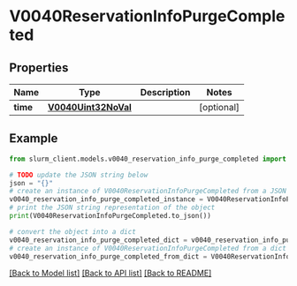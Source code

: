 # V0040ReservationInfoPurgeCompleted


## Properties

Name | Type | Description | Notes
------------ | ------------- | ------------- | -------------
**time** | [**V0040Uint32NoVal**](V0040Uint32NoVal.md) |  | [optional] 

## Example

```python
from slurm_client.models.v0040_reservation_info_purge_completed import V0040ReservationInfoPurgeCompleted

# TODO update the JSON string below
json = "{}"
# create an instance of V0040ReservationInfoPurgeCompleted from a JSON string
v0040_reservation_info_purge_completed_instance = V0040ReservationInfoPurgeCompleted.from_json(json)
# print the JSON string representation of the object
print(V0040ReservationInfoPurgeCompleted.to_json())

# convert the object into a dict
v0040_reservation_info_purge_completed_dict = v0040_reservation_info_purge_completed_instance.to_dict()
# create an instance of V0040ReservationInfoPurgeCompleted from a dict
v0040_reservation_info_purge_completed_from_dict = V0040ReservationInfoPurgeCompleted.from_dict(v0040_reservation_info_purge_completed_dict)
```
[[Back to Model list]](../README.md#documentation-for-models) [[Back to API list]](../README.md#documentation-for-api-endpoints) [[Back to README]](../README.md)


